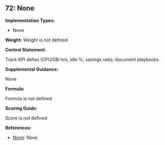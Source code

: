 ## 72: None

**Implementation Types:**
 
- None

**Weight:** Weight is not defined

**Control Statement:**

Track KPI deltas (CPU/GB-hrs, idle %, savings rate); document playbooks.

**Supplemental Guidance:**

None

**Formula:**

Formula is not defined

**Scoring Guide:**

Score is not defined

**References:**

- [None](None): None